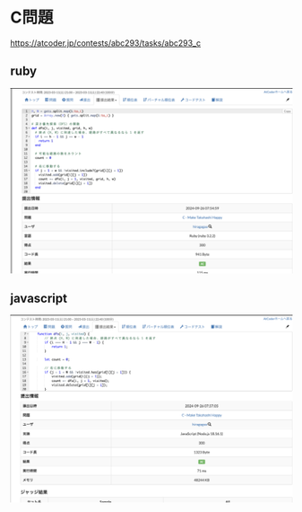 # C問題
https://atcoder.jp/contests/abc293/tasks/abc293_c
## ruby
![alt text](image.png)
## javascript 
![alt text](image-1.png)
